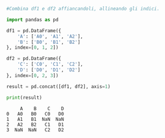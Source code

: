 ```python
#Combina df1 e df2 affiancandoli, allineando gli indici.
```


```python
import pandas as pd

```


```python
df1 = pd.DataFrame({
    'A': ['A0', 'A1', 'A2'],
    'B': ['B0', 'B1', 'B2']
}, index=[0, 1, 2])

df2 = pd.DataFrame({
    'C': ['C0', 'C1', 'C2'],
    'D': ['D0', 'D1', 'D2']
}, index=[0, 2, 3])
```


```python
result = pd.concat([df1, df2], axis=1)

```


```python
print(result)

```

         A    B    C    D
    0   A0   B0   C0   D0
    1   A1   B1  NaN  NaN
    2   A2   B2   C1   D1
    3  NaN  NaN   C2   D2
    


```python

```
